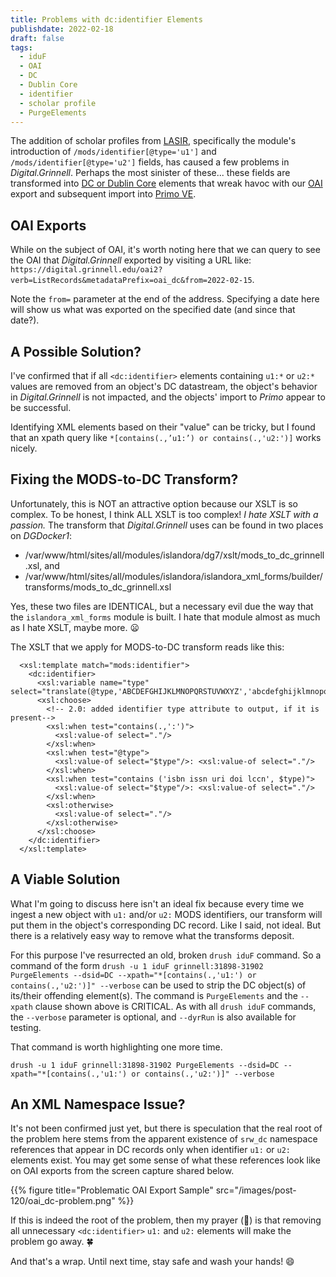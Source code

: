 ```yaml
---
title: Problems with dc:identifier Elements
publishdate: 2022-02-18
draft: false
tags:
  - iduF
  - OAI
  - DC
  - Dublin Core
  - identifier
  - scholar profile
  - PurgeElements
---
```


The addition of scholar profiles from [LASIR](https://github.com/Islandora-Collaboration-Group/LASIR), specifically the module's introduction of `/mods/identifier[@type='u1']` and `/mods/identifier[@type='u2']` fields, has caused a few problems in _Digital.Grinnell_.  Perhaps the most sinister of these... these fields are transformed into [DC or Dublin Core](https://www.dublincore.org/) elements that wreak havoc with our [OAI](https://www.openarchives.org/pmh/) export and subsequent import into [Primo VE](https://exlibrisgroup.com/products/primo-discovery-service/).

## OAI Exports

While on the subject of OAI, it's worth noting here that we can query to see the OAI that _Digital.Grinnell_ exported by visiting a URL like: `https://digital.grinnell.edu/oai2?verb=ListRecords&metadataPrefix=oai_dc&from=2022-02-15`.

Note the `from=` parameter at the end of the address.  Specifying a date here will show us what was exported on the specified date (and since that date?).

## A Possible Solution?

I've confirmed that if all `<dc:identifier>` elements containing `u1:*` or `u2:*` values are removed from an object's DC datastream, the object's behavior in _Digital.Grinnell_ is not impacted, and the objects' import to _Primo_ appear to be successful.

Identifying XML elements based on their "value" can be tricky, but I found that an xpath query like `*[contains(.,’u1:’) or contains(.,'u2:')]` works nicely.

## Fixing the MODS-to-DC Transform?

Unfortunately, this is NOT an attractive option because our XSLT is so complex.  To be honest, I think ALL XSLT is too complex!  _I hate XSLT with a passion._  The transform that _Digital.Grinnell_ uses can be found in two places on _DGDocker1_:

  - /var/www/html/sites/all/modules/islandora/dg7/xslt/mods_to_dc_grinnell.xsl, and
  - /var/www/html/sites/all/modules/islandora/islandora_xml_forms/builder/transforms/mods_to_dc_grinnell.xsl

Yes, these two files are IDENTICAL, but a necessary evil due the way that the `islandora_xml_forms` module is built.  I hate that module almost as much as I hate XSLT, maybe more.  :frowning:

The XSLT that we apply for MODS-to-DC transform reads like this:

```
  <xsl:template match="mods:identifier">  
    <dc:identifier>  
      <xsl:variable name="type" select="translate(@type,'ABCDEFGHIJKLMNOPQRSTUVWXYZ','abcdefghijklmnopqrstuvwxyz')"/>  
      <xsl:choose>  
        <!-- 2.0: added identifier type attribute to output, if it is present-->  
        <xsl:when test="contains(.,':')">  
          <xsl:value-of select="."/>  
        </xsl:when>  
        <xsl:when test="@type">  
          <xsl:value-of select="$type"/>: <xsl:value-of select="."/>  
        </xsl:when>  
        <xsl:when test="contains ('isbn issn uri doi lccn', $type)">  
          <xsl:value-of select="$type"/>: <xsl:value-of select="."/>  
        </xsl:when>  
        <xsl:otherwise>  
          <xsl:value-of select="."/>  
        </xsl:otherwise>  
      </xsl:choose>  
    </dc:identifier>  
  </xsl:template>  
```  

## A Viable Solution

What I'm going to discuss here isn't an ideal fix because every time we ingest a new object with `u1:` and/or `u2:` MODS identifiers, our transform will put them in the object's corresponding DC record.  Like I said, not ideal.  But there is a relatively easy way to remove what the transforms deposit.

For this purpose I've resurrected an old, broken `drush iduF` command.  So a command of the form `drush -u 1 iduF grinnell:31898-31902 PurgeElements --dsid=DC --xpath="*[contains(.,'u1:') or contains(.,'u2:')]" --verbose` can be used to strip the DC object(s) of its/their offending element(s).  The command is `PurgeElements` and the `--xpath` clause shown above is CRITICAL.  As with all `drush iduF` commands, the `--verbose` parameter is optional, and `--dyrRun` is also available for testing.

That command is worth highlighting one more time.

```
drush -u 1 iduF grinnell:31898-31902 PurgeElements --dsid=DC --xpath="*[contains(.,'u1:') or contains(.,'u2:')]" --verbose
```

## An XML Namespace Issue?

It's not been confirmed just yet, but there is speculation that the real root of the problem here stems from the apparent existence of `srw_dc` namespace references that appear in DC records only when identifier `u1:` or `u2:` elements exist.  You may get some sense of what these references look like on OAI exports from the screen capture shared below.

{{% figure title="Problematic OAI Export Sample" src="/images/post-120/oai_dc-problem.png" %}}  

If this is indeed the root of the problem, then my prayer (:pray:) is that removing all unnecessary `<dc:identifier>` `u1:` and `u2:` elements will make the problem go away.  :four_leaf_clover:


And that's a wrap.  Until next time, stay safe and wash your hands! :smile:
